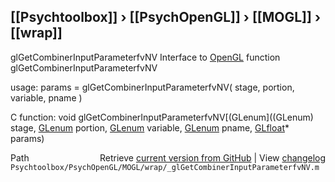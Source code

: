 ## [[Psychtoolbox]] &#8250; [[PsychOpenGL]] &#8250; [[MOGL]] &#8250; [[wrap]]

glGetCombinerInputParameterfvNV  Interface to [OpenGL](OpenGL) function glGetCombinerInputParameterfvNV  
  
usage:  params = glGetCombinerInputParameterfvNV( stage, portion, variable, pname )  
  
C function:  void glGetCombinerInputParameterfvNV[(GLenum]((GLenum) stage, [GLenum](GLenum) portion, [GLenum](GLenum) variable, [GLenum](GLenum) pname, [GLfloat](GLfloat)\* params)  




<div class="code_header" style="text-align:right;">
  <span style="float:left;">Path&nbsp;&nbsp;</span> <span class="counter">Retrieve <a href=
  "https://raw.github.com/Psychtoolbox-3/Psychtoolbox-3/beta/Psychtoolbox/PsychOpenGL/MOGL/wrap/_glGetCombinerInputParameterfvNV.m">current version from GitHub</a> | View <a href=
  "https://github.com/Psychtoolbox-3/Psychtoolbox-3/commits/beta/Psychtoolbox/PsychOpenGL/MOGL/wrap/_glGetCombinerInputParameterfvNV.m">changelog</a></span>
</div>
<div class="code">
  <code>Psychtoolbox/PsychOpenGL/MOGL/wrap/_glGetCombinerInputParameterfvNV.m</code>
</div>

